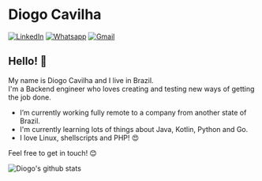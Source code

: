# Diogo Cavilha
[![LinkedIn](https://img.shields.io/badge/-diogocavilha-blue?logo=linkedin&style=flat-square)](https://www.linkedin.com/in/diogocavilha/) [![Whatsapp](https://img.shields.io/badge/-Whatsapp-4CA143?style=flat-square&labelColor=4CA143&logo=whatsapp&logoColor=white&link=https://api.whatsapp.com/send?phone=+5547996676662)](https://api.whatsapp.com/send?phone=+5547996676662) [![Gmail](https://img.shields.io/badge/-diogocavilha%40gmail.com-red?logo=gmail&logoColor=white&style=flat-square)](mailto:diogocavilha@gmail.com)

## Hello! 👋
My name is Diogo Cavilha and I live in Brazil.  
I'm a Backend engineer who loves creating and testing new ways of getting the job done.

- I’m currently working fully remote to a company from another state of Brazil.
- I'm currently learning lots of things about Java, Kotlin, Python and Go.
- I love Linux, shellscripts and PHP! :heart_eyes:

Feel free to get in touch! :blush:

![Diogo's github stats](https://github-readme-stats.vercel.app/api?username=diogocavilha&show_icons=true&theme=merko)
